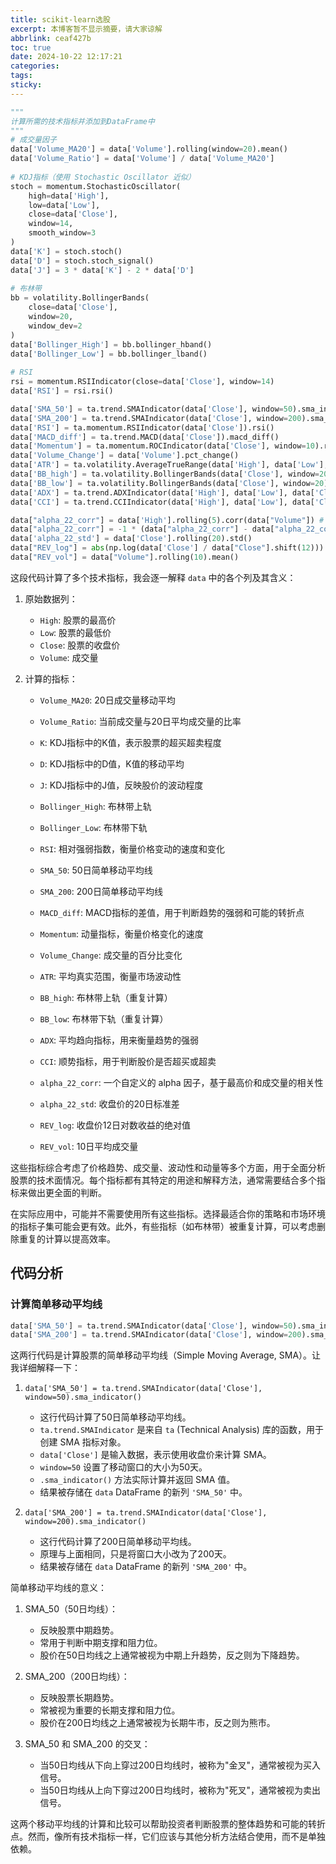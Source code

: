 ```yaml
---
title: scikit-learn选股
excerpt: 本博客暂不显示摘要，请大家谅解
abbrlink: ceaf427b
toc: true
date: 2024-10-22 12:17:21
categories:
tags:
sticky:
---
```


```py
"""
计算所需的技术指标并添加到DataFrame中
"""
# 成交量因子
data['Volume_MA20'] = data['Volume'].rolling(window=20).mean()
data['Volume_Ratio'] = data['Volume'] / data['Volume_MA20']
    
# KDJ指标（使用 Stochastic Oscillator 近似）
stoch = momentum.StochasticOscillator(
    high=data['High'],
    low=data['Low'],
    close=data['Close'],
    window=14,
    smooth_window=3
)
data['K'] = stoch.stoch()
data['D'] = stoch.stoch_signal()
data['J'] = 3 * data['K'] - 2 * data['D']
    
# 布林带
bb = volatility.BollingerBands(
    close=data['Close'],
    window=20,
    window_dev=2
)
data['Bollinger_High'] = bb.bollinger_hband()
data['Bollinger_Low'] = bb.bollinger_lband()
    
# RSI
rsi = momentum.RSIIndicator(close=data['Close'], window=14)
data['RSI'] = rsi.rsi()

data['SMA_50'] = ta.trend.SMAIndicator(data['Close'], window=50).sma_indicator()
data['SMA_200'] = ta.trend.SMAIndicator(data['Close'], window=200).sma_indicator()
data['RSI'] = ta.momentum.RSIIndicator(data['Close']).rsi()
data['MACD_diff'] = ta.trend.MACD(data['Close']).macd_diff()
data['Momentum'] = ta.momentum.ROCIndicator(data['Close'], window=10).roc()
data['Volume_Change'] = data['Volume'].pct_change()
data['ATR'] = ta.volatility.AverageTrueRange(data['High'], data['Low'], data['Close'], window=14).average_true_range()
data['BB_high'] = ta.volatility.BollingerBands(data['Close'], window=20).bollinger_hband()
data['BB_low'] = ta.volatility.BollingerBands(data['Close'], window=20).bollinger_lband()
data['ADX'] = ta.trend.ADXIndicator(data['High'], data['Low'], data['Close'], window=14).adx()
data['CCI'] = ta.trend.CCIIndicator(data['High'], data['Low'], data['Close'], window=20).cci()

data["alpha_22_corr"] = data['High'].rolling(5).corr(data["Volume"]) # 越大越好
data["alpha_22_corr"] = -1 * (data["alpha_22_corr"] - data["alpha_22_corr"].shift(5)) # 越大越好
data['alpha_22_std'] = data['Close'].rolling(20).std()
data["REV_log"] = abs(np.log(data['Close'] / data["Close"].shift(12)))
data["REV_vol"] = data["Volume"].rolling(10).mean() 
```


这段代码计算了多个技术指标，我会逐一解释 `data` 中的各个列及其含义：

1. 原始数据列：
   - `High`: 股票的最高价
   - `Low`: 股票的最低价
   - `Close`: 股票的收盘价
   - `Volume`: 成交量

2. 计算的指标：

   - `Volume_MA20`: 20日成交量移动平均
   - `Volume_Ratio`: 当前成交量与20日平均成交量的比率

   - `K`: KDJ指标中的K值，表示股票的超买超卖程度
   - `D`: KDJ指标中的D值，K值的移动平均
   - `J`: KDJ指标中的J值，反映股价的波动程度

   - `Bollinger_High`: 布林带上轨
   - `Bollinger_Low`: 布林带下轨

   - `RSI`: 相对强弱指数，衡量价格变动的速度和变化

   - `SMA_50`: 50日简单移动平均线
   - `SMA_200`: 200日简单移动平均线

   - `MACD_diff`: MACD指标的差值，用于判断趋势的强弱和可能的转折点

   - `Momentum`: 动量指标，衡量价格变化的速度

   - `Volume_Change`: 成交量的百分比变化

   - `ATR`: 平均真实范围，衡量市场波动性

   - `BB_high`: 布林带上轨（重复计算）
   - `BB_low`: 布林带下轨（重复计算）

   - `ADX`: 平均趋向指标，用来衡量趋势的强弱

   - `CCI`: 顺势指标，用于判断股价是否超买或超卖

   - `alpha_22_corr`: 一个自定义的 alpha 因子，基于最高价和成交量的相关性
   - `alpha_22_std`: 收盘价的20日标准差

   - `REV_log`: 收盘价12日对数收益的绝对值
   - `REV_vol`: 10日平均成交量

这些指标综合考虑了价格趋势、成交量、波动性和动量等多个方面，用于全面分析股票的技术面情况。每个指标都有其特定的用途和解释方法，通常需要结合多个指标来做出更全面的判断。

在实际应用中，可能并不需要使用所有这些指标。选择最适合你的策略和市场环境的指标子集可能会更有效。此外，有些指标（如布林带）被重复计算，可以考虑删除重复的计算以提高效率。


## 代码分析

### 计算简单移动平均线

```py
data['SMA_50'] = ta.trend.SMAIndicator(data['Close'], window=50).sma_indicator()
data['SMA_200'] = ta.trend.SMAIndicator(data['Close'], window=200).sma_indicator()
```

这两行代码是计算股票的简单移动平均线（Simple Moving Average, SMA）。让我详细解释一下：

1. `data['SMA_50'] = ta.trend.SMAIndicator(data['Close'], window=50).sma_indicator()`

   - 这行代码计算了50日简单移动平均线。
   - `ta.trend.SMAIndicator` 是来自 `ta` (Technical Analysis) 库的函数，用于创建 SMA 指标对象。
   - `data['Close']` 是输入数据，表示使用收盘价来计算 SMA。
   - `window=50` 设置了移动窗口的大小为50天。
   - `.sma_indicator()` 方法实际计算并返回 SMA 值。
   - 结果被存储在 `data` DataFrame 的新列 `'SMA_50'` 中。

2. `data['SMA_200'] = ta.trend.SMAIndicator(data['Close'], window=200).sma_indicator()`

   - 这行代码计算了200日简单移动平均线。
   - 原理与上面相同，只是将窗口大小改为了200天。
   - 结果被存储在 `data` DataFrame 的新列 `'SMA_200'` 中。

简单移动平均线的意义：

1. SMA_50（50日均线）：
   - 反映股票中期趋势。
   - 常用于判断中期支撑和阻力位。
   - 股价在50日均线之上通常被视为中期上升趋势，反之则为下降趋势。

2. SMA_200（200日均线）：
   - 反映股票长期趋势。
   - 常被视为重要的长期支撑和阻力位。
   - 股价在200日均线之上通常被视为长期牛市，反之则为熊市。

3. SMA_50 和 SMA_200 的交叉：
   - 当50日均线从下向上穿过200日均线时，被称为"金叉"，通常被视为买入信号。
   - 当50日均线从上向下穿过200日均线时，被称为"死叉"，通常被视为卖出信号。

这两个移动平均线的计算和比较可以帮助投资者判断股票的整体趋势和可能的转折点。然而，像所有技术指标一样，它们应该与其他分析方法结合使用，而不是单独依赖。